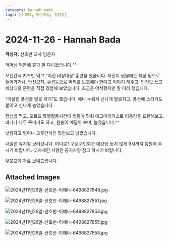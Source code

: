 ```yaml
---
category: hannah_bada
tags: [이해나, 어린이집, 알림장]
---
```


# 2024-11-26 - Hannah Bada

**작성자:** 산호반 교사 임은자  

어머님 덕분에 휴가 잘 다녀왔습니다.^^

오전간식 치즈만 먹고 "지진 비상대응"훈련을 했습니다. 지진이 났을때는 책상 밑으로 들어가거나. 안전모자, 쿠션등으로 머리를 보호해야 한다고 이야기 해주고. 안전모 쓰고 비상대응 훈련을 직접 경험해 보았습니다.  조금은 어색했지만 잘 따라 했습니다.

 "메달린 풍선을 발로 차기"도  했습니다. 해나 누워서 신나게 발로차고, 풍선에 스티커도 붙이고 신나게 놀았습니다.

점심밥 먹고, 오르프 특별활동시간에 리듬에 맞춰   에그마라카스로 리듬감을 표현해보고,  바나나 나무 꾸미기도 하고, 원숭이 메달아 보며, 놀았습니다.^^
 
낮잠자고 일어나 오후간식은 맛만보고 남겼습니다.

내일은 뮤지컬 보러갑니다.
어디로? 구로구민회관  대강당
늦지 않게 9시까지 등원해 주시기 바랍니다.
♧자세한 사항은 공지사항 참고 하시기 바랍니다.

부모교육 자료 보내드립니다.

## Attached Images
![2024년11년26일-산호반-이해나-6498827848.jpg](d:\Users\hannah\Downloads\kids\photo\2024년11년26일-산호반-이해나-6498827848.jpg)

![2024년11년26일-산호반-이해나-6498827851.jpg](d:\Users\hannah\Downloads\kids\photo\2024년11년26일-산호반-이해나-6498827851.jpg)

![2024년11년26일-산호반-이해나-6498827853.jpg](d:\Users\hannah\Downloads\kids\photo\2024년11년26일-산호반-이해나-6498827853.jpg)

![2024년11년26일-산호반-이해나-6498827855.jpg](d:\Users\hannah\Downloads\kids\photo\2024년11년26일-산호반-이해나-6498827855.jpg)

![2024년11년26일-산호반-이해나-6498827858.jpg](d:\Users\hannah\Downloads\kids\photo\2024년11년26일-산호반-이해나-6498827858.jpg)

